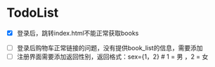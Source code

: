 # TodoList

* [X] 登录后，跳转index.html不能正常获取books

- [ ] 登录后购物车正常链接的问题，没有提供book_list的信息，需要添加
- [ ] 注册界面需要添加返回性别，返回格式：sex={1，2}  # 1 = 男 ，2 = 女
